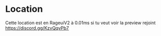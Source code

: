 # Location
Cette location est en RageuiV2 à 0.01ms si tu veut voir la preview rejoint https://discord.gg/KzvQqvPb7 

